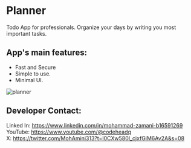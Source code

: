 # Planner

Todo App for professionals. Organize your days by writing you most important tasks.

## App's main features:
* Fast and Secure
* Simple to use.
* Minimal UI.

![planner](https://github.com/mohammadzamaniaf/Planner/assets/132151000/3859755d-27be-4c91-9003-aa19df3f722d)

## Developer Contact:
Linked In: https://www.linkedin.com/in/mohammad-zamani-b16591269 <br>
YouTube: https://www.youtube.com/@codeheadq <br>
X: https://twitter.com/MohAmini313?t=l0CXw580I_cjxfGiM6Av2A&s=08 <br>


